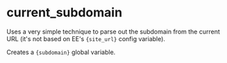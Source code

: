 # current_subdomain

Uses a very simple technique to parse out the subdomain from the current URL (it's not based on EE's `{site_url}` config variable).

Creates a `{subdomain}` global variable.
